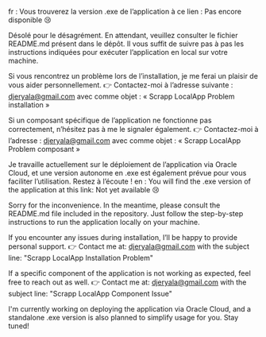 fr : 
Vous trouverez la version .exe de l’application à ce lien : Pas encore disponible 😢

Désolé pour le désagrément.
En attendant, veuillez consulter le fichier README.md présent dans le dépôt. Il vous suffit de suivre pas à pas les instructions indiquées pour exécuter l’application en local sur votre machine.

Si vous rencontrez un problème lors de l’installation, je me ferai un plaisir de vous aider personnellement.
👉 Contactez-moi à l’adresse suivante : djeryala@gmail.com
avec comme objet :
« Scrapp LocalApp Problem installation »

Si un composant spécifique de l’application ne fonctionne pas correctement, n’hésitez pas à me le signaler également.
👉 Contactez-moi à l’adresse : djeryala@gmail.com
avec comme objet :
« Scrapp LocalApp Problem composant »

Je travaille actuellement sur le déploiement de l’application via Oracle Cloud, et une version autonome en .exe est également prévue pour vous faciliter l’utilisation. Restez à l’écoute !
en : 
You will find the .exe version of the application at this link: Not yet available 😢

Sorry for the inconvenience.
In the meantime, please consult the README.md file included in the repository. Just follow the step-by-step instructions to run the application locally on your machine.

If you encounter any issues during installation, I’ll be happy to provide personal support.
👉 Contact me at: djeryala@gmail.com
with the subject line:
"Scrapp LocalApp Installation Problem"

If a specific component of the application is not working as expected, feel free to reach out as well.
👉 Contact me at: djeryala@gmail.com
with the subject line:
"Scrapp LocalApp Component Issue"

I'm currently working on deploying the application via Oracle Cloud, and a standalone .exe version is also planned to simplify usage for you. Stay tuned!
